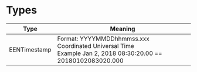# Types

Type         | Meaning
----         | -------
EENTimestamp | Format: YYYYMMDDhhmmss.xxx <br>Coordinated Universal Time <br>Example Jan 2, 2018 08:30:20.00 == 20180102083020.000
